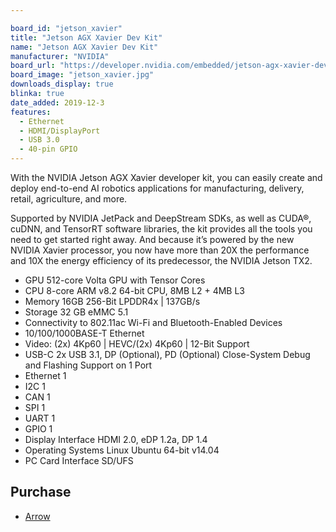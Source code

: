 ```yaml
---

board_id: "jetson_xavier"
title: "Jetson AGX Xavier Dev Kit"
name: "Jetson AGX Xavier Dev Kit"
manufacturer: "NVIDIA"
board_url: "https://developer.nvidia.com/embedded/jetson-agx-xavier-developer-kit"
board_image: "jetson_xavier.jpg"
downloads_display: true
blinka: true
date_added: 2019-12-3
features:
  - Ethernet
  - HDMI/DisplayPort
  - USB 3.0
  - 40-pin GPIO
---
```


With the NVIDIA Jetson AGX Xavier developer kit, you can easily create and deploy end-to-end AI robotics applications for manufacturing, delivery, retail, agriculture, and more.

Supported by NVIDIA JetPack and DeepStream SDKs, as well as CUDA®, cuDNN, and TensorRT software libraries, the kit provides all the tools you need to get started right away. And because it’s powered by the new NVIDIA Xavier processor, you now have more than 20X the performance and 10X the energy efficiency of its predecessor, the NVIDIA Jetson TX2.

- GPU    512-core Volta GPU with Tensor Cores
- CPU    8-core ARM v8.2 64-bit CPU, 8MB L2 + 4MB L3
- Memory    16GB 256-Bit LPDDR4x | 137GB/s
- Storage    32 GB eMMC 5.1
- Connectivity to 802.11ac Wi-Fi and Bluetooth-Enabled Devices
- 10/100/1000BASE-T Ethernet
- Video: (2x) 4Kp60 | HEVC/(2x) 4Kp60 | 12-Bit Support
- USB-C   2x USB 3.1, DP (Optional), PD (Optional) Close-System Debug and Flashing Support on 1 Port
- Ethernet  1
- I2C   1
- CAN  1
- SPI   1
- UART  1
- GPIO  1
- Display Interface HDMI 2.0, eDP 1.2a, DP 1.4
- Operating Systems  Linux Ubuntu 64-bit v14.04
- PC Card Interface SD/UFS

## Purchase
* [Arrow](https://www.arrow.com/en/products/945-82771-0000-000/nvidia)
